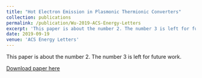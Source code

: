 ```yaml
---
title: "Hot Electron Emission in Plasmonic Thermionic Converters"
collection: publications
permalink: /publication/Wu-2019-ACS-Energy-Letters
excerpt: 'This paper is about the number 2. The number 3 is left for future work.'
date: 2019-09-19
venue: 'ACS Energy Letters'
---
```

This paper is about the number 2. The number 3 is left for future work.

[Download paper here](http://ShengxiangWuPlasmonic.github.io/files/Wu-2019-ACS-Energy-Letters.pdf.pdf)
